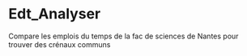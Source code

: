 Edt_Analyser
============

Compare les emplois du temps de la fac de sciences de Nantes pour trouver des crénaux communs
